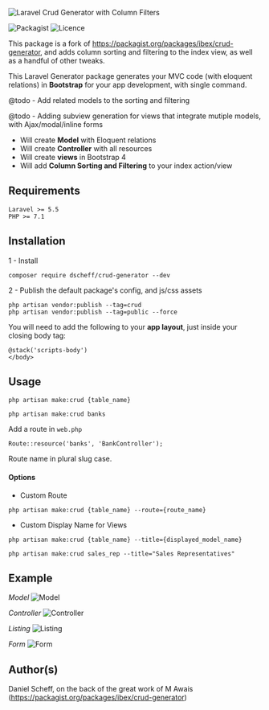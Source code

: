 ![Laravel Crud Generator with Column Filters](https://banners.beyondco.de/Laravel%20Crud%20Generator%20with%20Column%20Filters%20and%20Sorting.png?theme=dark&packageManager=composer+require&packageName=dscheff%2Fcrud-generator&pattern=graphPaper&style=style_1&description=Column+Filtering+and+Sorting+&md=1&showWatermark=0&fontSize=70px&images=filter)

![Packagist](https://img.shields.io/badge/Packagist-v1.3.10-green.svg?style=flat-square)
![Licence](https://img.shields.io/badge/Licence-MIT-green.svg?style=flat-square)

This package is a fork of https://packagist.org/packages/ibex/crud-generator, and adds column sorting and 
filtering to the index view, as well as a handful of other tweaks.

This Laravel Generator package generates your MVC code (with eloquent relations) in **Bootstrap** for your app 
development, with single command.

@todo - Add related models to the sorting and filtering

@todo - Adding subview generation for views that integrate mutiple models, with 
Ajax/modal/inline forms

- Will create **Model** with Eloquent relations
- Will create **Controller** with all resources
- Will create **views** in Bootstrap 4
- Will add **Column Sorting and Filtering** to your index action/view 

## Requirements
    Laravel >= 5.5
    PHP >= 7.1

## Installation
1 - Install
```
composer require dscheff/crud-generator --dev
```
2 - Publish the default package's config, and js/css assets
```
php artisan vendor:publish --tag=crud
php artisan vendor:publish --tag=public --force
```

You will need to add the following to your **app layout**, just inside your closing body tag:

```
@stack('scripts-body')
</body>
```

## Usage
```
php artisan make:crud {table_name}

php artisan make:crud banks
```

Add a route in `web.php`
```
Route::resource('banks', 'BankController');
```
Route name in plural slug case.

#### Options
- Custom Route
```
php artisan make:crud {table_name} --route={route_name} 
```

- Custom Display Name for Views
```
php artisan make:crud {table_name} --title={displayed_model_name}

php artisan make:crud sales_rep --title="Sales Representatives"
```

## Example

*Model*
![Model](https://i.imgur.com/zTSoYvJ.png)


*Controller*
![Controller](https://i.imgur.com/G1ytmcL.png)


*Listing*
![Listing](https://i.imgur.com/UH5XGuw.png)


*Form*
![Form](https://i.imgur.com/poRiZRO.png)


## Author(s)

Daniel Scheff, on the back of the great work of M Awais (https://packagist.org/packages/ibex/crud-generator)